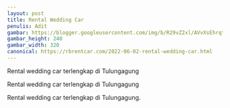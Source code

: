 ```yaml
---
layout: post
title: Rental Wedding Car
penulis: Adit
gambar: https://blogger.googleusercontent.com/img/b/R29vZ2xl/AVvXsEhrqtpjpbtqgO7-X3jq9rsQLtq29zm6bpnLhjcCxUJ7lyujs-jkhzAveo7s9r2S-4mSzMDtU0yVo_V0EdQFzDEvnZPmyolziCSkkX6arwsOyK4jGkOmDp_IEpCleeX_FINQQdzJN7jtkSXfCejvlLPT_ZNps7weGDk6SVJ_Svm0_2S-cFzaFsgpnlBL/s320/IMG_20180308_115045.jpg
gambar_height: 240
gambar_width: 320
canonical: https://rbrentcar.com/2022-06-02-rental-wedding-car.html
---
```

<p>Rental wedding car terlengkap di Tulungagung</p>

<div class="post-content">
	<div class="amp-wp-article-content">
<div class="wp-image  size-full wp-image-1141 aligncenter">
	<amp-img
		layout='responsive' 
		width="240" 
		height="320" 
		src="https://blogger.googleusercontent.com/img/b/R29vZ2xl/AVvXsEhrqtpjpbtqgO7-X3jq9rsQLtq29zm6bpnLhjcCxUJ7lyujs-jkhzAveo7s9r2S-4mSzMDtU0yVo_V0EdQFzDEvnZPmyolziCSkkX6arwsOyK4jGkOmDp_IEpCleeX_FINQQdzJN7jtkSXfCejvlLPT_ZNps7weGDk6SVJ_Svm0_2S-cFzaFsgpnlBL/s320/IMG_20180308_115045.jpg">
	</amp-img>
</div>

<p>
<em></em>
</p>

<p></p>
<p>Rental wedding car terlengkap di Tulungagung</p>

<div>
<p>Rental wedding car terlengkap di Tulungagung.</p>
<p></p>
</div>
